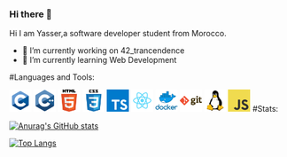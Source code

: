 ### Hi there 👋

Hi I am Yasser,a software developer student from Morocco.
- 🔭 I’m currently working on 42_trancendence
- 🌱 I’m currently learning Web Development


#Languages and Tools:

<code><img src="https://raw.githubusercontent.com/github/explore/f3e22f0dca2be955676bc70d6214b95b13354ee8/topics/c/c.png" img height=40 alt="c-icon"></code>
<code><img src="https://raw.githubusercontent.com/github/explore/180320cffc25f4ed1bbdfd33d4db3a66eeeeb358/topics/cpp/cpp.png" img height=40 alt="cpp-icon"></code>
<code><img src="https://raw.githubusercontent.com/github/explore/80688e429a7d4ef2fca1e82350fe8e3517d3494d/topics/html/html.png" img height=40 alt="html-icon"></code>
<code><img src="https://raw.githubusercontent.com/github/explore/80688e429a7d4ef2fca1e82350fe8e3517d3494d/topics/css/css.png" img height=40 alt="css-icon"></code>
<code><img src="https://raw.githubusercontent.com/github/explore/80688e429a7d4ef2fca1e82350fe8e3517d3494d/topics/typescript/typescript.png" img height=40 alt="typescript-icon"></code>
<code><img src="https://raw.githubusercontent.com/github/explore/80688e429a7d4ef2fca1e82350fe8e3517d3494d/topics/react/react.png" img height=40 alt="reactjs-icon"></code>
<code><img src="https://raw.githubusercontent.com/github/explore/80688e429a7d4ef2fca1e82350fe8e3517d3494d/topics/docker/docker.png" img height=40 alt="docker-icon"></code>
<code><img src="https://raw.githubusercontent.com/github/explore/80688e429a7d4ef2fca1e82350fe8e3517d3494d/topics/git/git.png" img height=40 alt="git-icon"></code>
<code><img src="https://raw.githubusercontent.com/github/explore/80688e429a7d4ef2fca1e82350fe8e3517d3494d/topics/linux/linux.png" img height=40 alt="linux-icon"></code>
<code><img src="https://raw.githubusercontent.com/github/explore/80688e429a7d4ef2fca1e82350fe8e3517d3494d/topics/javascript/javascript.png" img height=40 
       alt="JavaScript-icon"></code>
#Stats:

[![Anurag's GitHub stats](https://github-readme-stats.vercel.app/api?username=P3enguin&count_private=true&theme=tokyonight)](https://github.com/anuraghazra/github-readme-stats)

[![Top Langs](https://github-readme-stats.vercel.app/api/top-langs/?username=P3enguin&layout=compact)](https://github.com/anuraghazra/github-readme-stats)
